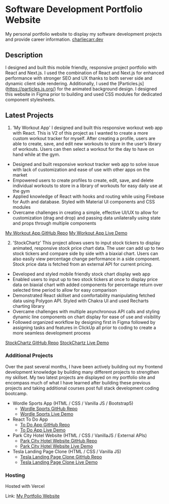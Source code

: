 # Software Development Portfolio Website

My personal portfolio website to display my software development projects and provide career information.
[charliecarr.dev](https://charliecarr.dev)

## Description

I designed and built this mobile friendly, responsive project portfolio with React and Next.js. I used the combination of React and Next.js for enhanced performance with stronger SEO and UX thanks to both server side and dynamic client side rendering. Additionally, I used the [Particles.js] (https://particles.js.org/) for the animated background design. I designed this website in Figma prior to building and used CSS modules for dedicated component stylesheets.

## Latest Projects

1. 'My Workout App' 
I designed and built this responsive workout web app with React. This is V2 of this project as I wanted to create a more custom workout tracker for myself. After creating a profile, users are able to create, save, and edit new workouts to store in the user’s library of workouts. Users can then select a workout for the day to have on hand while at the gym. 

- Designed and built responsive workout tracker web app to solve issue with lack of customization and ease of use with other apps on the market
- Empowered users to create profiles to create, edit, save, and delete individual workouts to store in a library of workouts for easy daily use at the gym
- Applied knowledge of React with hooks and routing while using Firebase for Auth and database. Styled with Material UI components and CSS modules
- Overcame challenges in creating a simple, effective UI/UX to allow for customization (drag and drop) and passing data unilaterally using state and props through multiple components

[My Workout App GitHub Repo](https://github.com/CharlesCarr/workout-v2)
[My Workout App Live Demo](https://workout-tracker-faa13.web.app/)

2. 'StockChartz' 
This project allows users to input stock tickers to display animated, responsive stock price chart data. The user can add up to two stock tickers and compare side by side with a biaxial chart. Users can also easily view percentage change performance in a side component. Stock price data is fetched from an external API for current pricing.

- Developed and styled mobile friendly stock chart display web app
- Enabled users to input up to two stock tickers at once to display price data on biaxial chart with added components for percentage return over selected time period to allow for easy comparison
- Demonstrated React skillset and comfortability manipulating fetched data
using Polygon API. Styled with Chakra UI and used Recharts charting library
- Overcame challenges with multiple asynchronous API calls and styling dynamic line components on chart display for ease of use and visibility
- Followed organized workflow by designing first in Figma followed by assigning tasks and features in ClickUp all prior to coding to create a more seamless development process

[StockChartz GitHub Repo](https://github.com/CharlesCarr/react-stock-chart)
[StockChartz Live Demo](https://stockchartz.web.app/)

### Additional Projects

Over the past several months, I have been actively building out my frontend development knowledge by building many different projects to strengthen my skillset. My two latest projects are displayed on my portfolio site and encompass much of what I have learned after building these previous projects and taking additional courses post full stack development coding bootcamp.

- Wordle Sports App (HTML / CSS / Vanilla JS / Bootstrap5)
    - [Wordle Sports GitHub Repo](https://github.com/CharlesCarr/wordle-sports)
    - [Wordle Sports Live Demo](https://charlescarr.github.io/wordle-sports/wordle-sports/index.html)
- React To Do App
    - [To Do App GitHub Repo](https://github.com/CharlesCarr/react-to-list)
    - [To Do App Live Demo](https://react-todo-list-app-444f2.web.app/)
- Park City Hotel Website (HTML / CSS / VanillaJS / External APIs)
    - [Park City Hotel Website GitHub Repo](https://github.com/CharlesCarr/park-city-hotel)
    - [Park City Hotel Website Live Demo](https://charlescarr.github.io/park-city-hotel/)
- Tesla Landing Page Clone (HTML / CSS / Vanilla JS)
    - [Tesla Landing Page Clone GitHub Repo](https://github.com/CharlesCarr/tesla-clone)
    - [Tesla Landing Page Clone Live Demo](https://charlescarr.github.io/tesla-clone/)

### Hosting

Hosted with Vercel

Link: [My Portfolio Website](https://charliecarr.dev)
